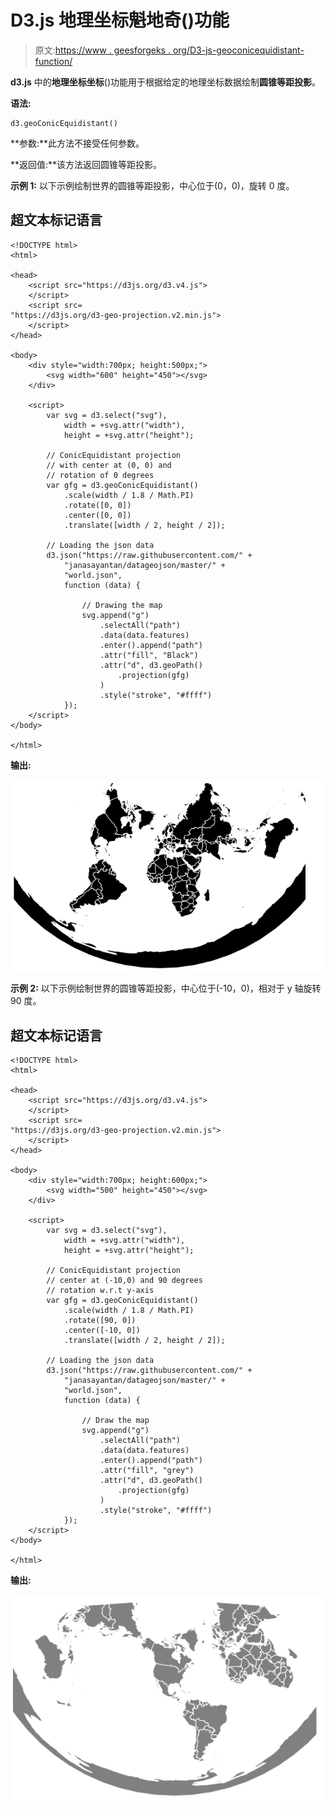 # D3.js 地理坐标魁地奇()功能

> 原文:[https://www . geesforgeks . org/D3-js-geoconicequidistant-function/](https://www.geeksforgeeks.org/d3-js-geoconicequidistant-function/)

**d3.js** 中的**地理坐标坐标**()功能用于根据给定的地理坐标数据绘制**圆锥等距投影**。

**语法:**

```
d3.geoConicEquidistant()

```

**参数:**此方法不接受任何参数。

**返回值:**该方法返回圆锥等距投影。

**示例 1:** 以下示例绘制世界的圆锥等距投影，中心位于(0，0)，旋转 0 度。

## 超文本标记语言

```
<!DOCTYPE html>
<html>

<head>
    <script src="https://d3js.org/d3.v4.js">
    </script>
    <script src=
"https://d3js.org/d3-geo-projection.v2.min.js">
    </script>
</head>

<body>
    <div style="width:700px; height:500px;">
        <svg width="600" height="450"></svg>
    </div>

    <script>
        var svg = d3.select("svg"),
            width = +svg.attr("width"),
            height = +svg.attr("height");

        // ConicEquidistant projection
        // with center at (0, 0) and
        // rotation of 0 degrees
        var gfg = d3.geoConicEquidistant()
            .scale(width / 1.8 / Math.PI)
            .rotate([0, 0])
            .center([0, 0])
            .translate([width / 2, height / 2]);

        // Loading the json data
        d3.json("https://raw.githubusercontent.com/" +
            "janasayantan/datageojson/master/" +
            "world.json",
            function (data) {

                // Drawing the map
                svg.append("g")
                    .selectAll("path")
                    .data(data.features)
                    .enter().append("path")
                    .attr("fill", "Black")
                    .attr("d", d3.geoPath()
                        .projection(gfg)
                    )
                    .style("stroke", "#ffff")
            });
    </script>
</body>

</html>
```

**输出:**

![](img/47183ab66bcea74ba21e46a481b3d39d.png)

**示例 2:** 以下示例绘制世界的圆锥等距投影，中心位于(-10，0)，相对于 y 轴旋转 90 度。

## 超文本标记语言

```
<!DOCTYPE html>
<html>

<head>
    <script src="https://d3js.org/d3.v4.js">
    </script>
    <script src=
"https://d3js.org/d3-geo-projection.v2.min.js">
    </script>
</head>

<body>
    <div style="width:700px; height:600px;">
        <svg width="500" height="450"></svg>
    </div>

    <script>
        var svg = d3.select("svg"),
            width = +svg.attr("width"),
            height = +svg.attr("height");

        // ConicEquidistant projection
        // center at (-10,0) and 90 degrees
        // rotation w.r.t y-axis
        var gfg = d3.geoConicEquidistant()
            .scale(width / 1.8 / Math.PI)
            .rotate([90, 0])
            .center([-10, 0])
            .translate([width / 2, height / 2]);

        // Loading the json data
        d3.json("https://raw.githubusercontent.com/" +
            "janasayantan/datageojson/master/" +
            "world.json",
            function (data) {

                // Draw the map
                svg.append("g")
                    .selectAll("path")
                    .data(data.features)
                    .enter().append("path")
                    .attr("fill", "grey")
                    .attr("d", d3.geoPath()
                        .projection(gfg)
                    )
                    .style("stroke", "#ffff")
            });
    </script>
</body>

</html>
```

**输出:**

![](img/5d7d10b2f32b8d1e5876d70d6099e320.png)